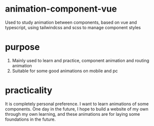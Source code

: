 # animation-component-vue

Used to study animation between components, based on vue and typescript, using tailwindcss and scss to manage component styles

# purpose

1. Mainly used to learn and practice, component animation and routing animation
2. Suitable for some good animations on mobile and pc

# practicality

It is completely personal preference. I want to learn animations of some components. One day in the future, I hope to build a website of my own through my own learning, and these animations are for laying some foundations in the future.
